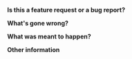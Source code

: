 <!-- Please make sure you're using the latest version before submitting an issue! -->

**Is this a feature request or a bug report?**
<!-- GitHub issues aren't the place for questions unfortunately - please only submit feature requests or bugs! -->

**What's gone wrong?**
<!-- Please list what has gone wrong here - for a bug please give as much information as you can so it can be reproduced, for a feature request please let us know what you are trying to achieve -->

**What was meant to happen?**
<!-- What was actually meant to happen? Let us know what you were trying to do in the first place -->

**Other information**
<!-- Please give as much information as you can - if you were using the CLI or node API, what OS/environment, etc, etc -->